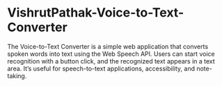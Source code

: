 # VishrutPathak-Voice-to-Text-Converter
The Voice-to-Text Converter is a simple web application that converts spoken words into text using the Web Speech API. Users can start voice recognition with a button click, and the recognized text appears in a text area. It’s useful for speech-to-text applications, accessibility, and note-taking.
